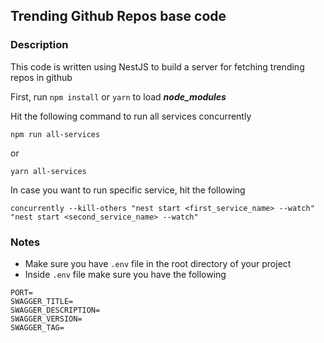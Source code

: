 ## Trending Github Repos base code

### Description
This code is written using NestJS to build a server for fetching trending repos in github

First, run `npm install` or `yarn` to load ***node_modules***

Hit the following command to run all services concurrently
```
npm run all-services
```
or
```
yarn all-services
```

In case you want to run specific service, hit the following
```
concurrently --kill-others "nest start <first_service_name> --watch" "nest start <second_service_name> --watch"
```

### Notes
* Make sure you have `.env` file in the root directory of your project
* Inside `.env` file make sure you have the following
```
PORT=
SWAGGER_TITLE=
SWAGGER_DESCRIPTION=
SWAGGER_VERSION=
SWAGGER_TAG=
```
